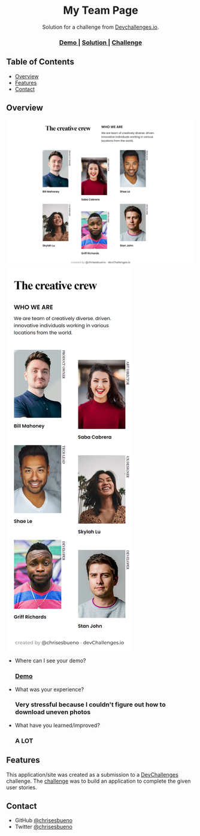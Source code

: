 <!-- Please update value in the {}  -->

<h1 align="center">My Team Page</h1>

<div align="center">
   Solution for a challenge from  <a href="http://devchallenges.io" target="_blank">Devchallenges.io</a>.
</div>

<div align="center">
  <h3>
    <a href="https://chrisesbueno.github.io/my-team-page/">
      Demo
    </a>
    <span> | </span>
    <a href="https://devchallenges.io/solutions/3E4i41EzCwGju0xJF93W">
      Solution
    </a>
    <span> | </span>
    <a href="https://devchallenges.io/challenges/hhmesazsqgKXrTkYkt0U">
      Challenge
    </a>
  </h3>
</div>

<!-- TABLE OF CONTENTS -->

## Table of Contents

- [Overview](#overview)
- [Features](#features)
- [Contact](#contact)

<!-- OVERVIEW -->

## Overview
![screenshot](https://raw.githubusercontent.com/Chrisesbueno/my-team-page/main/DesktopVersion.png)
![screenshot](https://raw.githubusercontent.com/Chrisesbueno/my-team-page/main/MobileVersion.png)

- Where can I see your demo?
  <h3><a href="https://chrisesbueno.github.io/my-team-page/"> Demo </a></h3>
- What was your experience?
  <h3> Very stressful because I couldn't figure out how to download uneven photos </h3>
- What have you learned/improved?
  <h3> A LOT </h3>

## Features

<!-- List the features of your application or follow the template. Don't share the figma file here :) -->

This application/site was created as a submission to a [DevChallenges](https://devchallenges.io/challenges) challenge. The [challenge](https://devchallenges.io/challenges/hhmesazsqgKXrTkYkt0U) was to build an application to complete the given user stories.

## Contact

- GitHub [@chrisesbueno](https://github.com/chrisesbueno)
- Twitter [@chrisesbueno](https://twitter.com/chrisesbueno)
